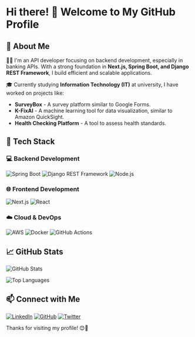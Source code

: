 # Hi there! 👋 Welcome to My GitHub Profile

## 🚀 About Me

👨‍💻 I'm an API developer focusing on backend development, especially in banking APIs. With a strong foundation in **Next.js, Spring Boot, and Django REST Framework**, I build efficient and scalable applications.

🎓 Currently studying **Information Technology (IT)** at university, I have worked on projects like:
- **SurveyBox** - A survey platform similar to Google Forms.
- **K-FixAI** - A machine learning tool for data visualization, similar to Amazon QuickSight.
- **Health Checking Platform** - A tool to assess health standards.

## 🔧 Tech Stack

### 💻 Backend Development
![Spring Boot](https://img.shields.io/badge/Spring%20Boot-6DB33F?style=for-the-badge&logo=spring-boot&logoColor=white)
![Django REST Framework](https://img.shields.io/badge/Django-092E20?style=for-the-badge&logo=django&logoColor=white)
![Node.js](https://img.shields.io/badge/Node.js-339933?style=for-the-badge&logo=node.js&logoColor=white)

### 🌐 Frontend Development
![Next.js](https://img.shields.io/badge/Next.js-000000?style=for-the-badge&logo=next.js&logoColor=white)
![React](https://img.shields.io/badge/React-20232A?style=for-the-badge&logo=react&logoColor=61DAFB)

### ☁️ Cloud & DevOps
![AWS](https://img.shields.io/badge/AWS-232F3E?style=for-the-badge&logo=amazon-aws&logoColor=white)
![Docker](https://img.shields.io/badge/Docker-2496ED?style=for-the-badge&logo=docker&logoColor=white)
![GitHub Actions](https://img.shields.io/badge/GitHub%20Actions-2088FF?style=for-the-badge&logo=github-actions&logoColor=white)

## 📈 GitHub Stats

![GitHub Stats](https://github-readme-stats.vercel.app/api?username=your-github-username&show_icons=true&theme=radical)

![Top Languages](https://github-readme-stats.vercel.app/api/top-langs/?username=your-github-username&layout=compact&theme=radical)

## 📫 Connect with Me

[![LinkedIn](https://img.shields.io/badge/LinkedIn-0A66C2?style=for-the-badge&logo=linkedin&logoColor=white)](https://www.linkedin.com/in/your-profile)
[![GitHub](https://img.shields.io/badge/GitHub-181717?style=for-the-badge&logo=github&logoColor=white)](https://github.com/your-github-username)
[![Twitter](https://img.shields.io/badge/Twitter-1DA1F2?style=for-the-badge&logo=twitter&logoColor=white)](https://twitter.com/your-twitter-handle)

Thanks for visiting my profile! 😊🚀

